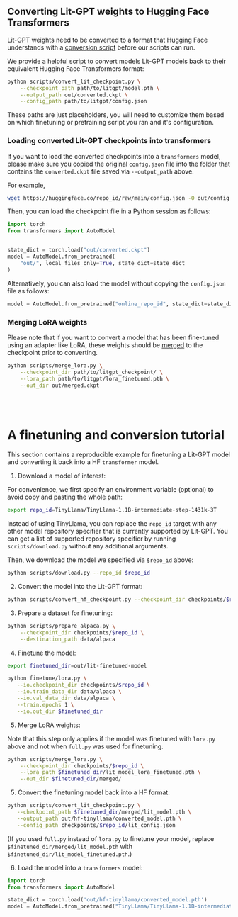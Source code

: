 ## Converting Lit-GPT weights to Hugging Face Transformers

Lit-GPT weights need to be converted to a format that Hugging Face understands with a [conversion script](../scripts/convert_lit_checkpoint.py) before our scripts can run.

We provide a helpful script to convert models Lit-GPT models back to their equivalent Hugging Face Transformers format:

```sh
python scripts/convert_lit_checkpoint.py \
    --checkpoint_path path/to/litgpt/model.pth \
    --output_path out/converted.ckpt \
    --config_path path/to/litgpt/config.json
```

These paths are just placeholders, you will need to customize them based on which finetuning or pretraining script you ran and it's configuration.

### Loading converted Lit-GPT checkpoints into transformers

If you want to load the converted checkpoints into a `transformers` model, please make sure you copied the original `config.json` file into the folder that contains the `converted.ckpt` file saved via `--output_path` above.

For example,

```bash
wget https://huggingface.co/repo_id/raw/main/config.json -O out/config.json
```

Then, you can load the checkpoint file in a Python session as follows:

```python
import torch
from transformers import AutoModel


state_dict = torch.load("out/converted.ckpt")
model = AutoModel.from_pretrained(
    "out/", local_files_only=True, state_dict=state_dict
)
```

Alternatively, you can also load the model without copying the `config.json` file as follows:

```python
model = AutoModel.from_pretrained("online_repo_id", state_dict=state_dict)
```



### Merging LoRA weights

Please note that if you want to convert a model that has been fine-tuned using an adapter like LoRA, these weights should be [merged](../scripts/merge_lora.py) to the checkpoint prior to converting.

```sh
python scripts/merge_lora.py \
    --checkpoint_dir path/to/litgpt_checkpoint/ \
    --lora_path path/to/litgpt/lora_finetuned.pth \
    --out_dir out/merged.ckpt
```

<br>
<br>

# A finetuning and conversion tutorial

This section contains a reproducible example for finetuning a Lit-GPT model and converting it back into a HF `transformer` model.

1. Download a model of interest:

For convenience, we first specify an environment variable (optional) to avoid copy and pasting the whole path:

```bash
export repo_id=TinyLlama/TinyLlama-1.1B-intermediate-step-1431k-3T
```

Instead of using TinyLlama, you can replace the `repo_id` target with any other model repository 
specifier that is currently supported by Lit-GPT. You can get a list of supported repository specifier
by running `scripts/download.py` without any additional arguments.

Then, we download the model we specified via `$repo_id` above:

```bash
python scripts/download.py --repo_id $repo_id
```

2. Convert the model into the Lit-GPT format:

```bash
python scripts/convert_hf_checkpoint.py --checkpoint_dir checkpoints/$repo_id
```

3. Prepare a dataset for finetuning:

```bash
python scripts/prepare_alpaca.py \
    --checkpoint_dir checkpoints/$repo_id \
    --destination_path data/alpaca
```

4. Finetune the model:


```bash
export finetuned_dir=out/lit-finetuned-model

python finetune/lora.py \
   --io.checkpoint_dir checkpoints/$repo_id \
   --io.train_data_dir data/alpaca \
   --io.val_data_dir data/alpaca \
   --train.epochs 1 \
   --io.out_dir $finetuned_dir
```

5. Merge LoRA weights:

Note that this step only applies if the model was finetuned with `lora.py` above and not when `full.py` was used for finetuning.

```bash
python scripts/merge_lora.py \
    --checkpoint_dir checkpoints/$repo_id \
    --lora_path $finetuned_dir/lit_model_lora_finetuned.pth \
    --out_dir $finetuned_dir/merged/
```


5. Convert the finetuning model back into a HF format:

```bash
python scripts/convert_lit_checkpoint.py \
   --checkpoint_path $finetuned_dir/merged/lit_model.pth \
   --output_path out/hf-tinyllama/converted_model.pth \
   --config_path checkpoints/$repo_id/lit_config.json 
```

(If you used `full.py` instead of `lora.py` to finetune your model, 
replace `$finetuned_dir/merged/lit_model.pth` with `$finetuned_dir/lit_model_finetuned.pth`.)


6. Load the model into a `transformers` model:

```python
import torch
from transformers import AutoModel

state_dict = torch.load('out/hf-tinyllama/converted_model.pth')
model = AutoModel.from_pretrained("TinyLlama/TinyLlama-1.1B-intermediate-step-1431k-3T", state_dict=state_dict)
```
